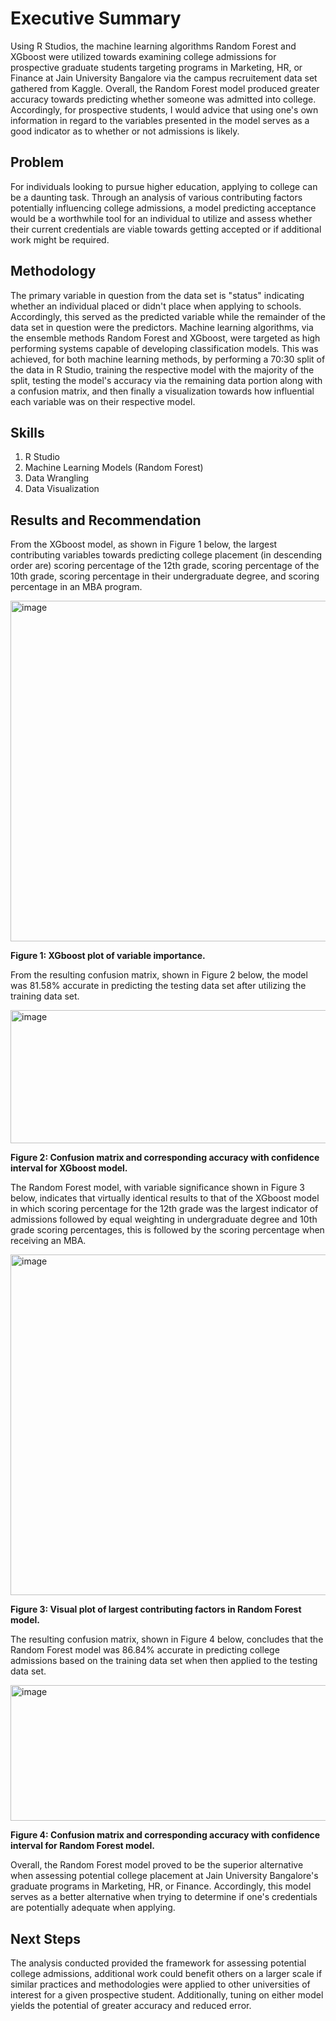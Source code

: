 # Executive Summary
Using R Studios, the machine learning algorithms Random Forest and XGboost were utilized towards examining college admissions for prospective graduate students targeting programs in Marketing, HR, or Finance at Jain University Bangalore via the campus recruitement data set gathered from Kaggle. Overall, the Random Forest model produced greater accuracy towards predicting whether someone was admitted into college. Accordingly, for prospective students, I would advice that using one's own information in regard to the variables presented in the model serves as a good indicator as to whether or not admissions is likely. 

## Problem

For individuals looking to pursue higher education, applying to college can be a daunting task. Through an analysis of various contributing factors potentially influencing college admissions, a model predicting acceptance would be a worthwhile tool for an individual to utilize and assess whether their current credentials are viable towards getting accepted or if additional work might be required. 

## Methodology

The primary variable in question from the data set is "status" indicating whether an individual placed or didn't place when applying to schools. Accordingly, this served as the predicted variable while the remainder of the data set in question were the predictors. Machine learning algorithms, via the ensemble methods Random Forest and XGboost, were targeted as high performing systems capable of developing classification models. This was achieved, for both machine learning methods, by performing a 70:30 split of the data in R Studio, training the respective model with the majority of the split, testing the model's accuracy via the remaining data portion along with a confusion matrix, and then finally a visualization towards how influential each variable was on their respective model. 

## Skills

1. R Studio
2. Machine Learning Models (Random Forest)
3. Data Wrangling
4. Data Visualization


## Results and Recommendation

From the XGboost model, as shown in Figure 1 below, the largest contributing variables towards predicting college placement (in descending order are) scoring percentage of the 12th grade, scoring percentage of the 10th grade, scoring percentage in their undergraduate degree, and scoring percentage in an MBA program. 

<img width="545" height="545" alt="image" src="https://github.com/user-attachments/assets/1568c689-29e2-499e-8be3-9e535bd4b4b5" />

**Figure 1: XGboost plot of variable importance.**

From the resulting confusion matrix, shown in Figure 2 below, the model was 81.58% accurate in predicting the testing data set after utilizing the training data set. 

<img width="545" height="213" alt="image" src="https://github.com/user-attachments/assets/795520a7-9628-499e-9773-9fa4e7cdea71" />

**Figure 2: Confusion matrix and corresponding accuracy with confidence interval for XGboost model.**

The Random Forest model, with variable significance shown in Figure 3 below, indicates that virtually identical results to that of the XGboost model in which scoring percentage for the 12th grade was the largest indicator of admissions followed by equal weighting in undergraduate degree and 10th grade scoring percentages, this is followed by the scoring percentage when receiving an MBA. 

<img width="545" height="545" alt="image" src="https://github.com/user-attachments/assets/ae3d4c5c-f0f6-4fd1-b021-9851f9bb927b" />

**Figure 3: Visual plot of largest contributing factors in Random Forest model.**


The resulting confusion matrix, shown in Figure 4 below, concludes that the Random Forest model was 86.84% accurate in predicting college admissions based on the training data set when then applied to the testing data set. 

<img width="520" height="217" alt="image" src="https://github.com/user-attachments/assets/22728a19-8664-4687-822e-a46755847331" />

**Figure 4: Confusion matrix and corresponding accuracy with confidence interval for Random Forest model.**

Overall, the Random Forest model proved to be the superior alternative when assessing potential college placement at Jain University Bangalore's graduate programs in Marketing, HR, or Finance. Accordingly, this model serves as a better alternative when trying to determine if one's credentials are potentially adequate when applying. 

## Next Steps

The analysis conducted provided the framework for assessing potential college admissions, additional work could benefit others on a larger scale if similar practices and methodologies were applied to other universities of interest for a given prospective student. Additionally, tuning on either model yields the potential of greater accuracy and reduced error. 
